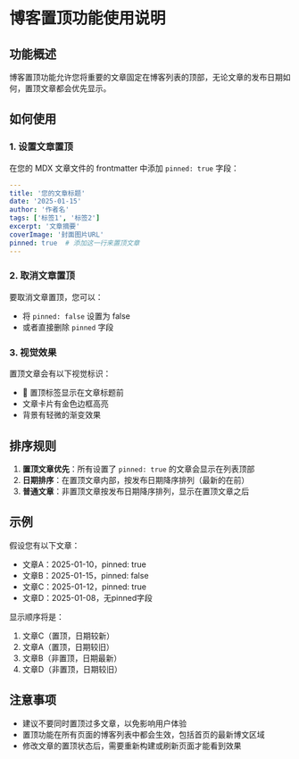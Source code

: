 # 博客置顶功能使用说明

## 功能概述

博客置顶功能允许您将重要的文章固定在博客列表的顶部，无论文章的发布日期如何，置顶文章都会优先显示。

## 如何使用

### 1. 设置文章置顶

在您的 MDX 文章文件的 frontmatter 中添加 `pinned: true` 字段：

```yaml
---
title: '您的文章标题'
date: '2025-01-15'
author: '作者名'
tags: ['标签1', '标签2']
excerpt: '文章摘要'
coverImage: '封面图片URL'
pinned: true  # 添加这一行来置顶文章
---
```

### 2. 取消文章置顶

要取消文章置顶，您可以：
- 将 `pinned: false` 设置为 false
- 或者直接删除 `pinned` 字段

### 3. 视觉效果

置顶文章会有以下视觉标识：
- 📌 置顶标签显示在文章标题前
- 文章卡片有金色边框高亮
- 背景有轻微的渐变效果

## 排序规则

1. **置顶文章优先**：所有设置了 `pinned: true` 的文章会显示在列表顶部
2. **日期排序**：在置顶文章内部，按发布日期降序排列（最新的在前）
3. **普通文章**：非置顶文章按发布日期降序排列，显示在置顶文章之后

## 示例

假设您有以下文章：
- 文章A：2025-01-10，pinned: true
- 文章B：2025-01-15，pinned: false
- 文章C：2025-01-12，pinned: true
- 文章D：2025-01-08，无pinned字段

显示顺序将是：
1. 文章C（置顶，日期较新）
2. 文章A（置顶，日期较旧）
3. 文章B（非置顶，日期最新）
4. 文章D（非置顶，日期较旧）

## 注意事项

- 建议不要同时置顶过多文章，以免影响用户体验
- 置顶功能在所有页面的博客列表中都会生效，包括首页的最新博文区域
- 修改文章的置顶状态后，需要重新构建或刷新页面才能看到效果